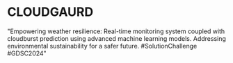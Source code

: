 # CLOUDGAURD
"Empowering weather resilience: Real-time monitoring system coupled with cloudburst prediction using advanced machine learning models. Addressing environmental sustainability for a safer future. #SolutionChallenge #GDSC2024"
